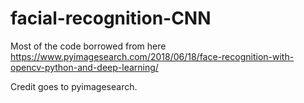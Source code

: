 # facial-recognition-CNN

Most of the code borrowed from here
https://www.pyimagesearch.com/2018/06/18/face-recognition-with-opencv-python-and-deep-learning/ 

Credit goes to pyimagesearch. 
